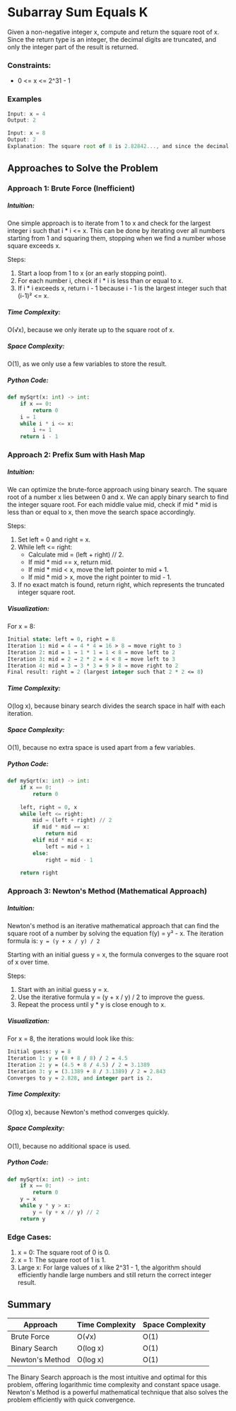 
# Subarray Sum Equals K
Given a non-negative integer x, compute and return the square root of x. Since the return type is an integer, the decimal digits are truncated, and only the integer part of the result is returned.

### Constraints:
- 0 <= x <= 2^31 - 1

### Examples
```javascript
Input: x = 4
Output: 2

Input: x = 8
Output: 2
Explanation: The square root of 8 is 2.82842..., and since the decimal part is truncated, 2 is returned.
```

## Approaches to Solve the Problem
### Approach 1: Brute Force (Inefficient)
##### Intuition:
One simple approach is to iterate from 1 to x and check for the largest integer i such that i * i <= x. This can be done by iterating over all numbers starting from 1 and squaring them, stopping when we find a number whose square exceeds x.

Steps:
1. Start a loop from 1 to x (or an early stopping point).
2. For each number i, check if i * i is less than or equal to x.
3. If i * i exceeds x, return i - 1 because i - 1 is the largest integer such that (i-1)² <= x.
##### Time Complexity:
O(√x), because we only iterate up to the square root of x.
##### Space Complexity:
O(1), as we only use a few variables to store the result.
##### Python Code:
```python
def mySqrt(x: int) -> int:
    if x == 0:
        return 0
    i = 1
    while i * i <= x:
        i += 1
    return i - 1
```
### Approach 2: Prefix Sum with Hash Map
##### Intuition: 
We can optimize the brute-force approach using binary search. The square root of a number x lies between 0 and x. We can apply binary search to find the integer square root. For each middle value mid, check if mid * mid is less than or equal to x, then move the search space accordingly.

Steps:
1. Set left = 0 and right = x.
2. While left <= right:
   - Calculate mid = (left + right) // 2.
   - If mid * mid == x, return mid.
   - If mid * mid < x, move the left pointer to mid + 1.
   - If mid * mid > x, move the right pointer to mid - 1.
3. If no exact match is found, return right, which represents the truncated integer square root.
##### Visualization:
For x = 8:

```perl
Initial state: left = 0, right = 8
Iteration 1: mid = 4 → 4 * 4 = 16 > 8 → move right to 3
Iteration 2: mid = 1 → 1 * 1 = 1 < 8 → move left to 2
Iteration 3: mid = 2 → 2 * 2 = 4 < 8 → move left to 3
Iteration 4: mid = 3 → 3 * 3 = 9 > 8 → move right to 2
Final result: right = 2 (largest integer such that 2 * 2 <= 8)
```
##### Time Complexity:
O(log x), because binary search divides the search space in half with each iteration.
##### Space Complexity:
O(1), because no extra space is used apart from a few variables.
##### Python Code:
```python
def mySqrt(x: int) -> int:
    if x == 0:
        return 0
    
    left, right = 0, x
    while left <= right:
        mid = (left + right) // 2
        if mid * mid == x:
            return mid
        elif mid * mid < x:
            left = mid + 1
        else:
            right = mid - 1
    
    return right
```
### Approach 3: Newton's Method (Mathematical Approach)
##### Intuition: 
Newton's method is an iterative mathematical approach that can find the square root of a number by solving the equation f(y) = y² - x. The iteration formula is:
```y = (y + x / y) / 2```

Starting with an initial guess y = x, the formula converges to the square root of x over time.

Steps:
1. Start with an initial guess y = x.
2. Use the iterative formula y = (y + x / y) / 2 to improve the guess.
3. Repeat the process until y * y is close enough to x.
##### Visualization:
For x = 8, the iterations would look like this:

```perl
Initial guess: y = 8
Iteration 1: y = (8 + 8 / 8) / 2 = 4.5
Iteration 2: y = (4.5 + 8 / 4.5) / 2 ≈ 3.1389
Iteration 3: y = (3.1389 + 8 / 3.1389) / 2 ≈ 2.843
Converges to y ≈ 2.828, and integer part is 2.
```
##### Time Complexity:
O(log x), because Newton's method converges quickly.
##### Space Complexity:
O(1), because no additional space is used.
##### Python Code:
```python
def mySqrt(x: int) -> int:
    if x == 0:
        return 0
    y = x
    while y * y > x:
        y = (y + x // y) // 2
    return y
```
### Edge Cases:
1. x = 0: The square root of 0 is 0.
2. x = 1: The square root of 1 is 1.
3. Large x: For large values of x like 2^31 - 1, the algorithm should efficiently handle large numbers and still return the correct integer result.
## Summary

| Approach                         | Time Complexity | Space Complexity |
|-----------------------------------|-----------------|------------------|
| Brute Force                    | O(√x)      | O(1)             |
| Binary Search                          | 	O(log x)            | O(1)             |
| Newton's Method                          | 	O(log x)            | O(1)             |

The Binary Search approach is the most intuitive and optimal for this problem, offering logarithmic time complexity and constant space usage. Newton's Method is a powerful mathematical technique that also solves the problem efficiently with quick convergence.